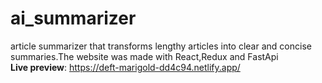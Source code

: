 # ai_summarizer
article summarizer that transforms lengthy articles into clear and concise summaries.The website was made with React,Redux and FastApi<br/>
**Live preview**: https://deft-marigold-dd4c94.netlify.app/
